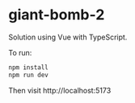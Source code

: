 # giant-bomb-2

Solution using Vue with TypeScript.

To run:

```sh
npm install
npm run dev
```

Then visit http://localhost:5173

